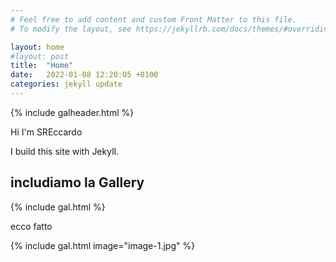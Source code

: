 ```yaml
---
# Feel free to add content and custom Front Matter to this file.
# To modify the layout, see https://jekyllrb.com/docs/themes/#overriding-theme-defaults

layout: home
#layout: post
title:  "Home"
date:   2022-01-08 12:20:05 +0100
categories: jekyll update
---
```

{% include galheader.html %}

Hi I'm SREccardo

I build this site with Jekyll.

## includiamo la Gallery


 {% include gal.html %}


ecco fatto

 {% include gal.html image="image-1.jpg" %}

